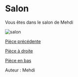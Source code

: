 # Salon

Vous êtes dans le salon de Mehdi

![salon](https://user-images.githubusercontent.com/115085495/197849802-30915d9e-9794-4f76-aece-e876a274daca.png)


[Pièce précédente](https://github.com/ThomasQlf/TP2Labyrinthe/blob/main/labyrinthe-mtsl-maison/Chambre-Mehdi-Kabli.md)

[Pièce à droite](https://github.com/ThomasQlf/TP2Labyrinthe/blob/main/labyrinthe-mtsl-maison/Cuisine-Mehdi-Kabli.md)
 
[Pièce en bas](https://github.com/ThomasQlf/TP2Labyrinthe/blob/main/labyrinthe-mtsl-maison/Chambre_Thomas.md)

Auteur : Mehdi
